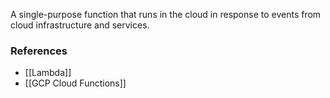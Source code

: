 
A single-purpose function that runs in the cloud in response to events from cloud infrastructure and services.


### References
- [[Lambda]]
- [[GCP Cloud Functions]]

